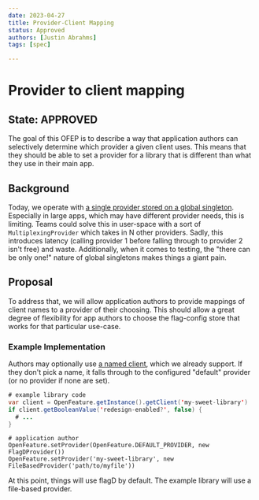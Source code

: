 ```yaml
---
date: 2023-04-27
title: Provider-Client Mapping
status: Approved
authors: [Justin Abrahms]
tags: [spec]

---
```

# Provider to client mapping

## State: APPROVED

The goal of this OFEP is to describe a way that application authors can selectively determine which provider a given client uses. This means that they should be able to set a provider for a library that is different than what they use in their main app.

## Background

Today, we operate with [a single provider stored on a global singleton](https://github.com/open-feature/spec/blob/74c373e089ad77bf8cac84f3d93c00c945ff3a8a/specification/sections/01-flag-evaluation.md?plain=1#L25). Especially in large apps, which may have different provider needs, this is limiting. Teams could solve this in user-space with a sort of `MultiplexingProvider` which takes in N other providers. Sadly, this introduces latency (calling provider 1 before falling through to provider 2 isn't free) and waste. Additionally, when it comes to testing, the "there can be only one!" nature of global singletons makes things a giant pain.

## Proposal

To address that, we will allow application authors to provide mappings of client names to a provider of their choosing. This should allow a great degree of flexibility for app authors to choose the flag-config store that works for that particular use-case.

### Example Implementation

Authors may optionally use [a named client](https://github.com/open-feature/spec/blob/74c373e089ad77bf8cac84f3d93c00c945ff3a8a/specification/sections/01-flag-evaluation.md?plain=1#L60), which we already support. If they don't pick a name, it falls through to the configured "default" provider (or no provider if none are set).

```java
# example library code
var client = OpenFeature.getInstance().getClient('my-sweet-library')
if client.getBooleanValue('redesign-enabled?', false) {
  # ...
}
```

```
# application author
OpenFeature.setProvider(OpenFeature.DEFAULT_PROVIDER, new FlagDProvider())
OpenFeature.setProvider('my-sweet-library', new FileBasedProvider('path/to/myfile'))
```

At this point, things will use flagD by default. The example library will use a file-based provider.
